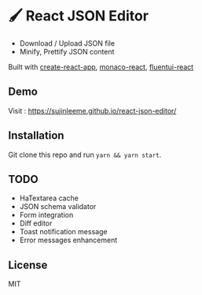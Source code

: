 # 🖌 React JSON Editor

- Download / Upload JSON file
- Minify, Prettify JSON content

Built with [create-react-app](https://reactjs.org/docs/create-a-new-react-app.html), [monaco-react](https://github.com/suren-atoyan/monaco-react), [fluentui-react](https://github.com/microsoft/fluentui)

## Demo

Visit : https://sujinleeme.github.io/react-json-editor/

## Installation

Git clone this repo and run `yarn && yarn start`.

## TODO

- HaTextarea cache
- JSON schema validator
- Form integration
- Diff editor
- Toast notification message
- Error messages enhancement

## License

MIT
